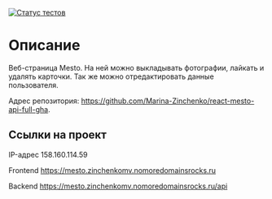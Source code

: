 [![Статус тестов](../../actions/workflows/tests.yml/badge.svg)](../../actions/workflows/tests.yml)

# Описание
Веб-страница Mesto. На ней можно выкладывать фотографии, лайкать и удалять карточки. Так же можно отредактировать данные пользователя.

Адрес репозитория: https://github.com/Marina-Zinchenko/react-mesto-api-full-gha.

## Ссылки на проект

IP-адрес 158.160.114.59

Frontend https://mesto.zinchenkomv.nomoredomainsrocks.ru

Backend https://mesto.zinchenkomv.nomoredomainsrocks.ru/api
